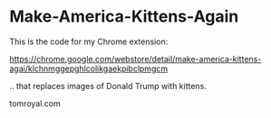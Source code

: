 # Make-America-Kittens-Again

This is the code for my Chrome extension:

https://chrome.google.com/webstore/detail/make-america-kittens-agai/klchnmggepghlcolikgaekpibclpmgcm

.. that replaces images of Donald Trump with kittens.

tomroyal.com